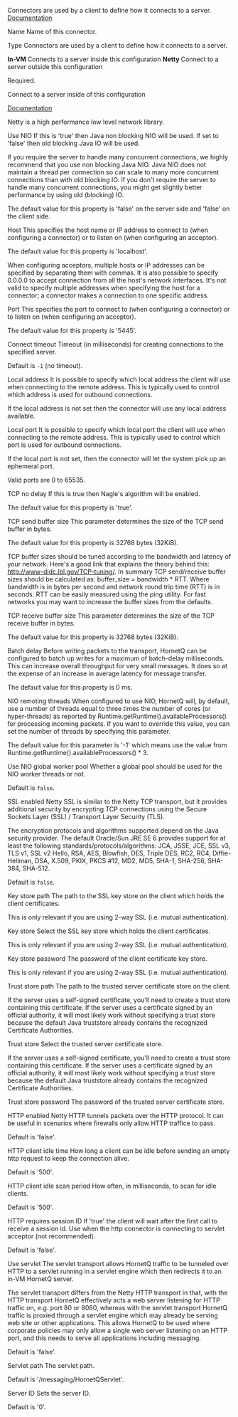 
Connectors are used by a client to define how it connects to a server.
<a href="http://docs.spring.io/spring/docs/3.1.x/spring-framework-reference/html/" target="_blank">Documentation</a>



Name
Name of this connector.



Type
Connectors are used by a client to define how it connects to a server.

<b>In-VM </b> Connects to a server inside this configuration
<b>Netty </b> Connect to a server outside this configuration 

Required.


Connect to a server inside of this configuration


<a href="http://docs.jboss.org/hornetq/2.2.14.Final/user-manual/en/html_single/index.html#d0e3087" target="_blank">Documentation</a>

Netty is a high performance low level network library.


Use NIO
If this is 'true' then Java non blocking NIO will be used. If set to 'false' then old blocking Java IO will be used. 

If you require the server to handle many concurrent connections, we highly recommend that you use non blocking Java NIO. Java NIO does not maintain a thread per connection so can scale to many more concurrent connections than with old blocking IO. If you don't require the server to handle many concurrent connections, you might get slightly better performance by using old (blocking) IO.

The default value for this property is 'false' on the server side and 'false' on the client side.


Host
This specifies the host name or IP address to connect to (when configuring a connector) or to listen on (when configuring an acceptor).

The default value for this property is 'localhost'.

When configuring acceptors, multiple hosts or IP addresses can be specified by separating them with commas. It is also possible to specify 0.0.0.0 to accept connection from all the host's network interfaces. It's not valid to specify multiple addresses when specifying the host for a connector; a connector makes a connection to one specific address.


Port
This specifies the port to connect to (when configuring a connector) or to listen on (when configuring an acceptor).

The default value for this property is '5445'.


Connect timeout
Timeout (in milliseconds) for creating connections to the specified server. 

Default is <code>-1</code> (no timeout).


Local address
It is possible to specify which local address the client will use when connecting to the remote address. This is typically used to control which address is used for outbound connections.

If the local address is not set then the connector will use any local address available.


Local port
It is possible to specify which local port the client will use when connecting to the remote address. This is typically used to control which port is used for outbound connections.

If the local port is not set, then the connector will let the system pick up an ephemeral port.

Valid ports are 0 to 65535.


TCP no delay
If this is true then Nagle's algorithm will be enabled.

The default value for this property is 'true'.


TCP send buffer size
This parameter determines the size of the TCP send buffer in bytes.

The default value for this property is 32768 bytes (32KiB). 

TCP buffer sizes should be tuned according to the bandwidth and latency of your network. Here's a good link that explains the theory behind this: http://www-didc.lbl.gov/TCP-tuning/. In summary TCP send/receive buffer sizes should be calculated as: buffer_size = bandwidth * RTT. Where bandwidth is in bytes per second and network round trip time (RTT) is in seconds. RTT can be easily measured using the ping utility. For fast networks you may want to increase the buffer sizes from the defaults.


TCP receive buffer size
This parameter determines the size of the TCP receive buffer in bytes.

The default value for this property is 32768 bytes (32KiB).


Batch delay
Before writing packets to the transport, HornetQ can be configured to batch up writes for a maximum of batch-delay milliseconds. This can increase overall throughput for very small messages. It does so at the expense of an increase in average latency for message transfer.

The default value for this property is 0 ms.


NIO remoting threads
When configured to use NIO, HornetQ will, by default, use a number of threads equal to three times the number of cores (or hyper-threads) as reported by Runtime.getRuntime().availableProcessors() for processing incoming packets. If you want to override this value, you can set the number of threads by specifying this parameter.

The default value for this parameter is '-1' which means use the value from Runtime.getRuntime().availableProcessors() * 3.


Use NIO global worker pool
Whether a global pool should be used for the NIO worker threads or not.

Default is <code>false</code>.


SSL enabled
Netty SSL is similar to the Netty TCP transport, but it provides additional security by encrypting TCP connections using the Secure Sockets Layer (SSL) / Transport Layer Security (TLS).

The encryption protocols and algorithms supported depend on the Java security provider. The default Oracle/Sun JRE SE 6 provides support for at least the following standards/protocols/algorithms: JCA, JSSE, JCE, SSL v3, TLS v1, SSL v2 Hello, RSA, AES, Blowfish, DES, Triple DES, RC2, RC4, Diffie-Hellman, DSA, X.509, PKIX, PKCS #12, MD2, MD5, SHA-1, SHA-256, SHA-384, SHA-512.

Default is <code>false</code>.


Key store path
The path to the SSL key store on the client which holds the client certificates.

This is only relevant if you are using 2-way SSL (i.e. mutual authentication).


Key store
Select the SSL key store which holds the client certificates.

This is only relevant if you are using 2-way SSL (i.e. mutual authentication).


Key store password
The password of the client certificate key store.

This is only relevant if you are using 2-way SSL (i.e. mutual authentication).


Trust store path
The path to the trusted server certificate store on the client.

If the server uses a self-signed certificate, you'll need to create a trust store containing this certificate. If the server uses a certificate signed by an official authority, it will most likely work without specifying a trust store because the default Java truststore already contains the recognized Certificate Authorities.


Trust store
Select the trusted server certificate store.

If the server uses a self-signed certificate, you'll need to create a trust store containing this certificate. If the server uses a certificate signed by an official authority, it will most likely work without specifying a trust store because the default Java truststore already contains the recognized Certificate Authorities.


Trust store password
The password of the trusted server certificate store.


HTTP enabled
Netty HTTP tunnels packets over the HTTP protocol. It can be useful in scenarios where firewalls only allow HTTP traffice to pass.

Default is 'false'.


HTTP client idle time
How long a client can be idle before sending an empty http request to keep the connection alive. 

Default is '500'.


HTTP client idle scan period
How often, in milliseconds, to scan for idle clients. 

Default is '500'.


HTTP requires session ID
If 'true' the client will wait after the first call to receive a session id. Use when the http connector is connecting to servlet acceptor (not recommended). 

Default is 'false'.


Use servlet
The servlet transport allows HornetQ traffic to be tunneled over HTTP to a servlet running in a servlet engine which then redirects it to an in-VM HornetQ server.

The servlet transport differs from the Netty HTTP transport in that, with the HTTP transport HornetQ effectively acts a web server listening for HTTP traffic on, e.g. port 80 or 8080, whereas with the servlet transport HornetQ traffic is proxied through a servlet engine which may already be serving web site or other applications. This allows HornetQ to be used where corporate policies may only allow a single web server listening on an HTTP port, and this needs to serve all applications including messaging.

Default is 'false'.


Servlet path
The servlet path. 

Default is '/messaging/HornetQServlet'.


Server ID
Sets the server ID. 

Default is '0'.

